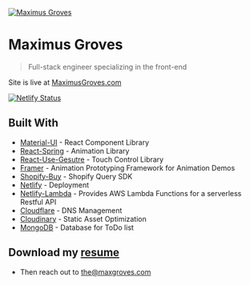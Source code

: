 <a href="https://www.maximusgroves.com"><img src="https://res.cloudinary.com/maximus/image/upload/v1652155709/remote_maximus/readmebanner2_rfecmo.jpg" title="Maximus Groves" alt="Maximus Groves"></a>

# Maximus Groves

> Full-stack engineer specializing in the front-end

Site is live at [MaximusGroves.com](https://www.maximusgroves.com)

[![Netlify Status](https://api.netlify.com/api/v1/badges/014f9e9c-43eb-457c-8b61-3fe0af5645db/deploy-status)](https://app.netlify.com/sites/priceless-kalam-dce8b1/deploys)

## Built With

- [Material-UI](https://material-ui.com/) - React Component Library
- [React-Spring](https://www.react-spring.io/) - Animation Library
- [React-Use-Gesutre](https://github.com/react-spring/react-use-gesture) - Touch Control Library
- [Framer](https://www.framer.com/) - Animation Prototyping Framework for Animation Demos
- [Shopify-Buy](https://github.com/Shopify/js-buy-sdk) - Shopify Query SDK
- [Netlify](https://www.netlify.com/) - Deployment
- [Netlify-Lambda](https://www.netlify.com/products/functions/) - Provides AWS Lambda Functions for a serverless Restful API
- [Cloudflare](https://www.cloudflare.com//) - DNS Management
- [Cloudinary](https://cloudinary.com//) - Static Asset Optimization
- [MongoDB](https://www.mongodb.com/) - Database for ToDo list

## Download my [resume](https://www.maximusgroves.com/data/MaxGrovesResume2019.pdf)

- Then reach out to [the@maxgroves.com](mailto:the@maxgroves.com)
